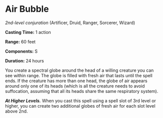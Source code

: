 # Air Bubble
*2nd-level conjuration* (Artificer, Druid, Ranger, Sorcerer, Wizard)

**Casting Time:** 1 action

**Range:** 60 feet

**Components:** S

**Duration:** 24 hours

You create a spectral globe around the head of a willing creature you can see within range. The globe is filled with fresh air that lasts until the spell ends. If the creature has more than one head, the globe of air appears around only one of its heads (which is all the creature needs to avoid suffocation, assuming that all its heads share the same respiratory system).

***At Higher Levels.*** When you cast this spell using a spell slot of 3rd level or higher, you can create two additional globes of fresh air for each slot level above 2nd.